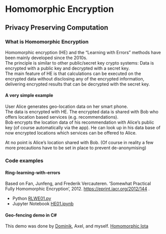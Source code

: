 # Homomorphic Encryption
## Privacy Preserving Computation

### What is Homomorphic Encryption
Homomorphic encryption (HE) and the “Learning with Errors” methods have been mainly developed since the 2010s.  
The principle is similar to other public/secret key crypto systems: Data is encrypted with a public key and decrypted with a secret key.  
The main feature of HE is that calculations can be executed on the encrypted data without disclosing any of the encrypted information, delivering encrypted results that can be decrypted with the secret key.

#### A very simple example
User Alice generates geo-location data on her smart phone.  
The data is encrypted with HE. The encrypted data is shared with Bob who offers location based services (e.g. recommendations).  
Bob encrypts the location data of his recommendation with Alice’s public key (of course automatically via the app). He can look up in his data base of now encrypted locations which services can be offered to Alice.  

At no point is Alice’s location shared with Bob. (Of course in reality a few more precautions have to be set in place to prevent de-anonymising)

### Code examples
#### Ring-learning-with-errors
Based on Fan, Junfeng, and Frederik Vercauteren. ‘Somewhat Practical Fully Homomorphic Encryption’, 2012. https://eprint.iacr.org/2012/144 .
- Python [RLWE01.py](/code/RLWE01.py)
- Jupyter Notebook [HE01.ipynb](/code/HE01.ipynb)

#### Geo-fencing demo in C#
This demo was done by [Dominik](https://github.com/DominikLindemann), Axel, and myself.
[Homomorphic Iota](/code/homomorphic_iota)

